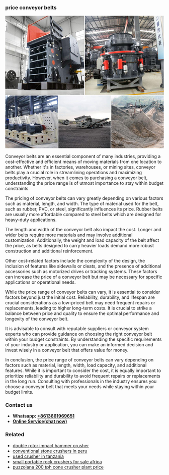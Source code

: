 <h3>price conveyor belts</h3><img src='1708498175.jpg' alt=''><p>Conveyor belts are an essential component of many industries, providing a cost-effective and efficient means of moving materials from one location to another. Whether it's in factories, warehouses, or mining sites, conveyor belts play a crucial role in streamlining operations and maximizing productivity. However, when it comes to purchasing a conveyor belt, understanding the price range is of utmost importance to stay within budget constraints.</p><p>The pricing of conveyor belts can vary greatly depending on various factors such as material, length, and width. The type of material used for the belt, such as rubber, PVC, or steel, significantly influences its price. Rubber belts are usually more affordable compared to steel belts which are designed for heavy-duty applications.</p><p>The length and width of the conveyor belt also impact the cost. Longer and wider belts require more materials and may involve additional customization. Additionally, the weight and load capacity of the belt affect the price, as belts designed to carry heavier loads demand more robust construction and additional reinforcement.</p><p>Other cost-related factors include the complexity of the design, the inclusion of features like sidewalls or cleats, and the presence of additional accessories such as motorized drives or tracking systems. These factors can increase the price of a conveyor belt but may be necessary for specific applications or operational needs.</p><p>While the price range of conveyor belts can vary, it is essential to consider factors beyond just the initial cost. Reliability, durability, and lifespan are crucial considerations as a low-priced belt may need frequent repairs or replacements, leading to higher long-term costs. It is crucial to strike a balance between price and quality to ensure the optimal performance and longevity of the conveyor belt.</p><p>It is advisable to consult with reputable suppliers or conveyor system experts who can provide guidance on choosing the right conveyor belt within your budget constraints. By understanding the specific requirements of your industry or application, you can make an informed decision and invest wisely in a conveyor belt that offers value for money.</p><p>In conclusion, the price range of conveyor belts can vary depending on factors such as material, length, width, load capacity, and additional features. While it is important to consider the cost, it is equally important to prioritize reliability and durability to avoid frequent repairs or replacements in the long run. Consulting with professionals in the industry ensures you choose a conveyor belt that meets your needs while staying within your budget limits.</p><h3>Contact us</h3><ul><li><strong>Whatsapp:&nbsp;<a href="https://wa.me/8613661969651">+8613661969651</a></strong></li><li><a href="https://swt.shibang-china.com/?git&amp;zhl&amp;price conveyor belts"><strong>Online Service(chat now)</strong></a></li></ul><h3>Related</h3><ul><li><a href='double rotor impact hammer crusher.md'>double rotor impact hammer crusher</a></li><li><a href='conventional stone crushers in peru.md'>conventional stone crushers in peru</a></li><li><a href='used crusher in tanzania.md'>used crusher in tanzania</a></li><li><a href='small portable rock crushers for sale africa.md'>small portable rock crushers for sale africa</a></li><li><a href='puzzolana 200 tph cone crusher plant price.md'>puzzolana 200 tph cone crusher plant price</a></li></ul>